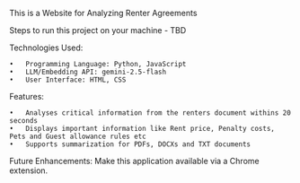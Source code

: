 This is a Website for Analyzing Renter Agreements

Steps to run this project on your machine - TBD

Technologies Used:

    •	Programming Language: Python, JavaScript
    •	LLM/Embedding API: gemini-2.5-flash
    •	User Interface: HTML, CSS
    
Features:
    
    •	Analyses critical information from the renters document withins 20 seconds 
    •	Displays important information like Rent price, Penalty costs, Pets and Guest allowance rules etc
    •	Supports summarization for PDFs, DOCXs and TXT documents

Future Enhancements: Make this application available via a Chrome extension.
